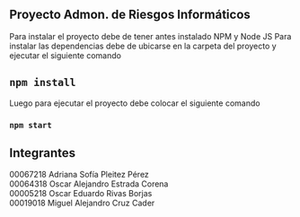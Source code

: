 ## Proyecto Admon. de Riesgos Informáticos

Para instalar el proyecto debe de tener antes instalado NPM y Node JS
Para instalar las dependencias debe de ubicarse en la carpeta del proyecto y ejecutar el siguiente comando
## `npm install`
Luego para ejecutar el proyecto debe colocar el siguiente comando 
### `npm start`

## Integrantes <br>
00067218 Adriana Sofía Pleitez Pérez <br>
00064318 Oscar Alejandro Estrada Corena <br>
00005218 Oscar Eduardo Rivas Borjas <br>
00019018 Miguel Alejandro Cruz Cader <br>
